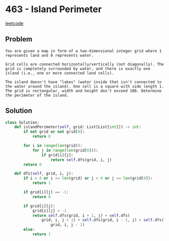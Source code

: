 # 463 - Island Perimeter

[leetcode](https://leetcode.com/problems/island-perimeter/)

## Problem

    You are given a map in form of a two-dimensional integer grid where 1 represents land and 0 represents water.
    
    Grid cells are connected horizontally/vertically (not diagonally). The grid is completely surrounded by water, and there is exactly one island (i.e., one or more connected land cells).
    
    The island doesn't have "lakes" (water inside that isn't connected to the water around the island). One cell is a square with side length 1. The grid is rectangular, width and height don't exceed 100. Determine the perimeter of the island.

## Solution

```python
class Solution:
    def islandPerimeter(self, grid: List[List[int]]) -> int:
        if not grid or not grid[0]:
            return 0

        for i in range(len(grid)):
            for j in range(len(grid[0])):
                if grid[i][j]:
                    return self.dfs(grid, i, j)
        return 0

    def dfs(self, grid, i, j):
        if i < 0 or i >= len(grid) or j < 0 or j >= len(grid[0]):
            return 1

        if grid[i][j] == -1:
            return 0

        if grid[i][j]:
            grid[i][j] = -1
            return self.dfs(grid, i + 1, j) + self.dfs(
                grid, i, j + 1) + self.dfs(grid, i - 1, j) + self.dfs(
                    grid, i, j - 1)
        else:
            return 1
```

